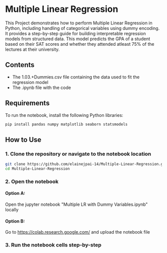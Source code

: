 # Multiple Linear Regression

This Project demonstrates how to perform Multiple Linear Regression in Python, including handling of categorical variables using dummy encoding. It provides a step-by-step guide for building interpretable regression models from structured data. This model predicts the GPA of a student based on their SAT scores and whether they attended atleast 75% of the lectures at their university.

## Contents

- The 1.03.+Dummies.csv file containing the data used to fit the regression model
- The .ipynb file with the code

## Requirements

To run the notebook, install the following Python libraries:

```bash
pip install pandas numpy matplotlib seaborn statsmodels
```
## How to Use
### 1. Clone the repository or navigate to the notebook location
```bash
git clone https://github.com/elainejpai-14/Multiple-Linear-Regression.git
cd Multiple-Linear-Regression
```
### 2. Open the notebook
#### Option A:
Open the jupyter notebook "Multiple LR with Dummy Variables.ipynb" locally

#### Option B:
Go to https://colab.research.google.com/ and upload the notebook file

### 3. Run the notebook cells step-by-step

